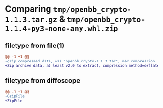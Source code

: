 # Comparing `tmp/openbb_crypto-1.1.3.tar.gz` & `tmp/openbb_crypto-1.1.4-py3-none-any.whl.zip`

## filetype from file(1)

```diff
@@ -1 +1 @@
-gzip compressed data, was "openbb_crypto-1.1.3.tar", max compression
+Zip archive data, at least v2.0 to extract, compression method=deflate
```

## filetype from diffoscope

```diff
@@ -1 +1 @@
-GzipFile
+ZipFile
```

